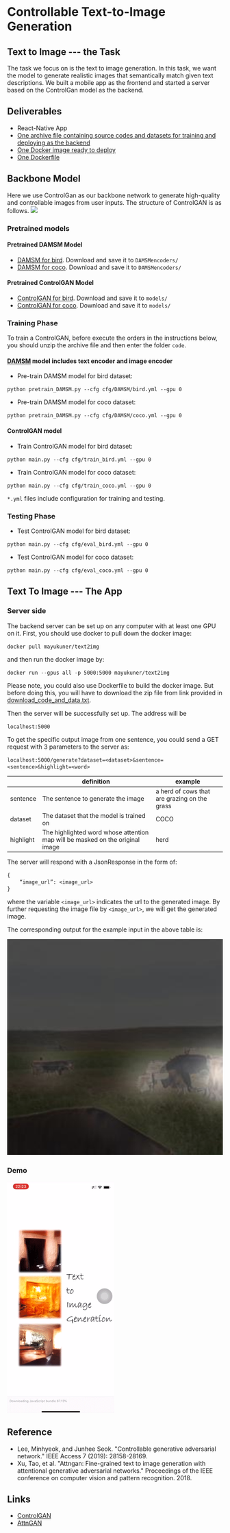 # Controllable Text-to-Image Generation

## Text to Image --- the Task

The task we focus on is the text to image generation. In this task, we want the model to generate realistic images that semantically match given text descriptions. We built a mobile app as the frontend and started a server based on the ControlGan model as the backend.


## Deliverables
* React-Native App
* [One archive file containing source codes and datasets for training and deploying as the backend](https://drive.google.com/file/d/1UTAmiyOG96Nx9Kreh4E_n1UA_qfb9q9S/view?usp=sharing)
* [One Docker image ready to deploy](https://hub.docker.com/repository/docker/mayukuner/text2img)
* [One Dockerfile](Dockerfile)


## Backbone Model
Here we use ControlGan as our backbone network to generate high-quality and controllable images from user inputs. The structure of ControlGAN is as follows.
![](https://github.com/mrlibw/ControlGAN/raw/master/archi.jpg)


### Pretrained models

#### Pretrained DAMSM Model
- [DAMSM for bird](https://drive.google.com/file/d/1dbdCgaYr3z80OVvISTbScSy5eOSqJVxv/view?usp=sharing). Download and save it to `DAMSMencoders/`
- [DAMSM for coco](https://drive.google.com/file/d/1k8FsZFQrrye4Ght1IVeuphFMhgFwOxTx/view?usp=sharing). Download and save it to `DAMSMencoders/`

#### Pretrained ControlGAN Model
- [ControlGAN for bird](https://drive.google.com/file/d/1g1Kx5-hUXfJOGlw2YK3oVa5C9IoQpnA_/view?usp=sharing). Download and save it to `models/`
- [ControlGAN for coco](https://drive.google.com/file/d/1Id5AMUFngoZ9Aj-EhMuc590Sv8E3tXjX/view?usp=sharing). Download and save it to `models/`


### Training Phase

To train a ControlGAN, before execute the orders in the instructions below, you should unzip the archive file and then enter the folder `code`.

#### [DAMSM](https://github.com/taoxugit/AttnGAN) model includes text encoder and image encoder
- Pre-train DAMSM model for bird dataset:
```
python pretrain_DAMSM.py --cfg cfg/DAMSM/bird.yml --gpu 0
```
- Pre-train DAMSM model for coco dataset: 
```
python pretrain_DAMSM.py --cfg cfg/DAMSM/coco.yml --gpu 0
```
#### ControlGAN model 
- Train ControlGAN model for bird dataset:
```
python main.py --cfg cfg/train_bird.yml --gpu 0
```
- Train ControlGAN model for coco dataset: 
```
python main.py --cfg cfg/train_coco.yml --gpu 0
```

`*.yml` files include configuration for training and testing.


### Testing Phase

- Test ControlGAN model for bird dataset:
```
python main.py --cfg cfg/eval_bird.yml --gpu 0
```
- Test ControlGAN model for coco dataset: 
```
python main.py --cfg cfg/eval_coco.yml --gpu 0
```


## Text To Image --- The App

### Server side

The backend server can be set up on any computer with at least one GPU on it. First, you should use docker to pull down the docker image:

```
docker pull mayukuner/text2img
```

and then run the docker image by:

```
docker run --gpus all -p 5000:5000 mayukuner/text2img
```

Please note, you could also use Dockerfile to build the docker image. But before doing this, you will have to download the zip file from link provided in [download_code_and_data.txt](download_code_and_data.txt).

Then the server will be successfully set up. The address will be 

```
localhost:5000
```

To get the specific output image from one sentence, you could send a GET request with 3 parameters to the server as:

```
localhost:5000/generate?dataset=<dataset>&sentence=<sentence>&highlight=<word>
```

|           | definition                                                                     | example                                      |
|-----------|--------------------------------------------------------------------------------|----------------------------------------------|
| sentence  | The sentence to generate the image                                             | a herd of cows that are grazing on the grass |
| dataset   | The dataset that the model is trained on                                       | COCO                                         |
| highlight | The highlighted word whose attention  map will be masked on the original image | herd                                         |


The server will respond with a JsonResponse in the form of:

```
{
    “image_url”: <image_url>
}
```

where the variable `<image_url>` indicates the url to the generated image. By further requesting the image file by `<image_url>`, we will get the generated image.

The corresponding output for the example input in the above table is:

![](imgs/example_output.png)


### Demo

![](imgs/controlgan.gif)


## Reference

- Lee, Minhyeok, and Junhee Seok. "Controllable generative adversarial network." IEEE Access 7 (2019): 28158-28169.
- Xu, Tao, et al. "Attngan: Fine-grained text to image generation with attentional generative adversarial networks." Proceedings of the IEEE conference on computer vision and pattern recognition. 2018.

## Links
- [ControlGAN](https://github.com/mrlibw/ControlGAN)
- [AttnGAN](https://github.com/taoxugit/AttnGAN)